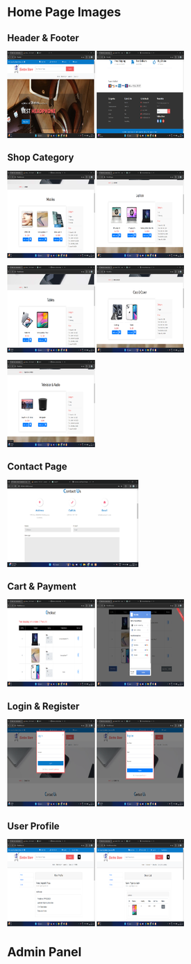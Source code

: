 # Home Page Images

## Header & Footer

<img src="/Project-Images/Home.png" style="height:200px;width:40%;">    <img src="/Project-Images/Home-2.png" style="height:200px;width:40%">

##  Shop Category

<img src="/Project-Images/Mobile.png" style="height:200px;width:40%;">   <img src="/Project-Images/Laptop.png" style="height:200px;width:40%;">

<img src="/Project-Images/Tab.png" style="height:200px;width:40%;">       <img src="/Project-Images/Case-cover.png" style="height:200px;width:40%;">

<img src="/Project-Images/Tv-audio.png" style="height:200px;width:40%;">

## Contact Page 

<img src="/Project-Images/contactus.png" style="height:200px;width:60%;">

## Cart & Payment

<img src="/Project-Images/cart.png" style="height:200px;width:40%;"> <img src="/Project-Images/payment.png" style="height:200px;width:40%;">

## Login & Register

<img src="/Project-Images/login.png" style="height:200px;width:40%;">  <img src="/Project-Images/register.png" style="height:200px;width:40%;">

## User Profile

<img src="/Project-Images/profile.png" style="height:200px;width:40%;"> <img src="/Project-Images/orderlist.png" style="height:200px;width:40%;">

# Admin Panel

